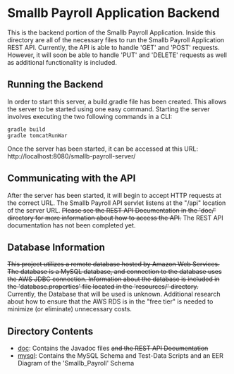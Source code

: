 # Smallb Payroll Application Backend

This is the backend portion of the Smallb Payroll Application. Inside this directory are all of the necessary files to run the Smallb Payroll Application REST API. Currently, the API is able to handle 'GET' and 'POST' requests. However, it will soon be able to handle 'PUT' and 'DELETE' requests as well as additional functionality is included.

## Running the Backend

In order to start this server, a build.gradle file has been created. This allows the server to be started using one easy command. Starting the server involves executing the two following commands in a CLI:

```
gradle build
gradle tomcatRunWar
```

Once the server has been started, it can be accessed at this URL: http://localhost:8080/smallb-payroll-server/

## Communicating with the API

After the server has been started, it will begin to accept HTTP requests at the correct URL. The Smallb Payroll API servlet listens at the "/api" location of the server URL. ~~Please see the REST API Documentation in the 'doc/' directory for more information about how to access the API.~~ The REST API documentation has not been completed yet.

## Database Information

~~This project utilizes a remote database hosted by Amazon Web Services. The database is a MySQL database, and connection to the database uses the AWS JDBC connection. Information about the database is included in the 'database.properties' file located in the 'resources/' directory.~~  
Currently, the Database that will be used is unknown. Additional research about how to ensure that the AWS RDS is in the "free tier" is needed to minimize (or eliminate) unnecessary costs.

## Directory Contents

-   [doc](/doc/): Contains the Javadoc files ~~and the REST API Documentation~~
-   [mysql](/mysql/): Contains the MySQL Schema and Test-Data Scripts and an EER Diagram of the 'Smallb_Payroll' Schema

